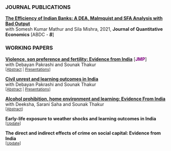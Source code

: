 ### JOURNAL PUBLICATIONS
**[The Efficiency of Indian Banks: A DEA, Malmquist and SFA Analysis with Bad Output](https://link.springer.com/article/10.1007/s40953-021-00247-x)** <br>
with Somesh Kumar Mathur and Sila Mishra, 2021, **Journal of Quantitative Economics** [ABDC - _**B**_]<br>
 
### WORKING PAPERS
**[Violence, son preference and fertility: Evidence from India](https://papers.ssrn.com/sol3/papers.cfm?abstract_id=4541204)** [**<span style="color: purple">JMP</span>**] <br>
with Debayan Pakrashi and Sounak Thakur<br>
<small>[<a href="#/" onclick="visib('vspf_abs')">Abstract</a> | <a href="#/" onclick="visib('vspf_pres')">Presentations</a>] </small>
<div id="vspf_abs" style="display: none; text-align: justify; line-height: 1.2">
 <small>
Human behavior is influenced by both biology and social norms. Natural selection favors an increase in the ratio of females to males in times of adversity (war, food shortage, etc.). Is it possible that natural selection may be counteracted by social norms? We present novel evidence from Punjab — an Indian state with intense son-preferring norms rooted in culture. We find that exposure to a violent insurgency (1978-93) leaves the overall sex ratio unchanged and intensifies son-biased fertility stopping behaviors. Since most casualties are male, our results are consistent with exposed parents demanding more sons due to a replacement motive.
 </small><br><br/></div>
<div id="vspf_pres" style="display: none; text-align: justify; line-height: 1.2">
 <small>
This paper has been presented at the following conferences:<br>
<ol>
<li>2<sup>nd</sup> Meeting of Young Minds in Frontiers of Economics, Indian Institute of Technology Bombay, India (2025) </li>
<li>Reflections on Development Economics Conference, Presidency University Kolkata, India (2024) </li>
<li>7<sup>th</sup> Australian Gender Economics Workshop (AGEW), University of Technology Sydney, Australia (2024) </li>
<li>Asian Meeting of the Econometric Society (AMES-CSW), Indian Institute of Technology Delhi, India (2024) </li>
<li>Winter School, Delhi School of Economics and The Econometric Society, India (2023) </li>
</ol> 
</small><br><br/></div>

**[Civil unrest and learning outcomes in India](https://papers.ssrn.com/sol3/papers.cfm?abstract_id=4541178)** <br>
with Debayan Pakrashi and Sounak Thakur <br>
<small>[<a href="#/" onclick="visib('culo_abs')">Abstract</a> | <a href="#/" onclick="visib('culo_pres')">Presentations</a>] </small>
<div id="culo_abs" style="display: none; text-align: justify; line-height: 1.2">
 <small>
We study the effect of civil unrest on learning outcomes of schoolgoing children. The context of the study is the Indian province of Jammu and Kashmir, a part of which (namely, the Kashmir valley) witnessed a sudden intensification in violence in 2010. We exploit this plausibly exogenous intensification in a difference-in-differences framework. Exposed children perform poorly on a basic (grade 2-3 level) literacy and numeracy test as compared to their non-exposed counterparts. The effects are fairly substantial in magnitude (about 0.54 σ and 0.37 σ for language and math, respectively), and persist for at least 2 years. All exposed students, including those in higher classes (grades 6-8 and 9-12), are affected. We provide suggestive evidence that reduced school quality and increased psychological stress amongst students may drive these results. 
 </small><br><br/></div>
<div id="culo_pres" style="display: none; text-align: justify; line-height: 1.2">
 <small>
This paper has been presented at the following conferences:<br>
<ol>
<li>Asian Meeting of the Econometric Society (AMES), Indian Institute of Technology Bombay, India (2023)<br> </li>
<li>Research Scholar’s Day, Department of Economic Sciences, Indian Institute of Technology Kanpur, India (2023) </li>
<li>18<sup>th</sup> Annual Conference on Economic Growth and Development, Indian Statistical Institute, Delhi (2023)</li>
<li>17<sup>th</sup> Annual Conference on Economic Growth and Development, Indian Statistical Institute, Delhi (2022) </li>
</ol> 
</small><br><br/></div>

**[Alcohol prohibition, home environment and learning: Evidence From India](https://papers.ssrn.com/sol3/papers.cfm?abstract_id=4958902)** <br>
with Deeksha, Sarani Saha and Sounak Thakur <br>
<small>[<a href="#/" onclick="visib('bapc_abs')">Abstract</a>] </small>
<div id="bapc_abs" style="display: none; text-align: justify; line-height: 1.2">
 <small>
We study the effects of alcohol prohibition on children’s learning outcomes. We exploit a plausibly exogenous change in the availability of alcohol in the Indian state of Bihar, which implemented a state-wide ban on the manufacturing, sale, transport and consumption of alcohol. Using a difference-in-differences framework, we find that the ban reduced alcohol consumption and improved the learning outcomes of school-going children in Bihar. The results are plausibly driven by lower domestic violence and improvements in the home environment induced by reduced alcohol consumption on the part of adult males.  
</small><br><br/></div>

**Early-life exposure to weather shocks and learning outcomes in India**<br>
<small>[<a href="#/" onclick="visib('kosi_upd')">Update</a>] </small>
<div id="kosi_upd" style="display: none; text-align: justify; line-height: 1.2">
 <small>
Draft coming soon
</small><br><br/></div> 

**The direct and indirect effects of crime on social capital: Evidence from India**<br>
<small>[<a href="#/" onclick="visib('crimesc_upd')">Update</a>] </small>
<div id="crimesc_upd" style="display: none; text-align: justify; line-height: 1.2">
 <small>
Draft coming soon
</small><br><br/></div> 


